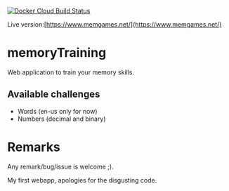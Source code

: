 [![Docker Cloud Build Status](https://img.shields.io/docker/cloud/build/klementc/memorytraining)](https://hub.docker.com/r/klementc/memorytraining)

Live version:[https://www.memgames.net/](https://www.memgames.net/)

# memoryTraining

Web application to train your memory skills.

## Available challenges

- Words (en-us only for now)
- Numbers (decimal and binary)


# Remarks

Any remark/bug/issue is welcome ;).

My first webapp, apologies for the disgusting code.
